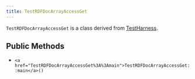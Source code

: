 ```yaml
---
title: TestRDFDocArrayAccessGet
---
```


`TestRDFDocArrayAccessGet` is a class derived from <a href="TestHarness">TestHarness</a>.

## Public Methods

* `<a href="TestRDFDocArrayAccessGet%3A%3Amain">TestRDFDocArrayAccessGet::main</a>()`

